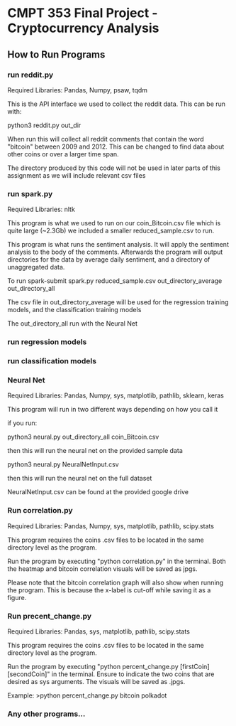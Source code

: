 #  CMPT 353 Final Project - Cryptocurrency Analysis

## How to Run Programs

### run reddit.py

Required Libraries: Pandas, Numpy, psaw, tqdm

This is the API interface we used to collect the reddit data. This can be run with:

  python3 reddit.py out_dir
  
When run this will collect all reddit comments that contain the word "bitcoin" between 2009 and 2012. 
This can be changed to find data about other coins or over a larger time span.

The directory produced by this code will not be used in later parts of this assignment as we will include relevant csv files


### run spark.py

Required Libraries: nltk

This program is what we used to run on our coin_Bitcoin.csv file which is quite large (~2.3Gb) we included a smaller 
reduced_sample.csv to run. 

This program is what runs the sentiment analysis. It will apply the sentiment analysis to the body of the comments. 
Afterwards the program will output directories for the data by average daily sentiment, and a directory of unaggregated data.

To run spark-submit spark.py reduced_sample.csv out_directory_average out_directory_all

The csv file in out_directory_average will be used for the regression training models, and the classification training models

The out_directory_all run with the Neural Net 

### run regression models

### run classification models

### Neural Net

Required Libraries: Pandas, Numpy, sys, matplotlib, pathlib, sklearn, keras

This program will run in two different ways depending on how you call it

if you run:

python3 neural.py out_directory_all coin_Bitcoin.csv

then this will run the neural net on the provided sample data

python3 neural.py NeuralNetInput.csv

then this will run the neural net on the full dataset

NeuralNetInput.csv can be found at the provided google drive

### Run correlation.py
Required Libraries: Pandas, Numpy, sys, matplotlib, pathlib, scipy.stats

This program requires the coins .csv files to be located in the same directory level as the program.

Run the program by executing "python correlation.py" in the terminal.
Both the heatmap and bitcoin correlation visuals will be saved as jpgs.

Please note that the bitcoin correlation graph will also show when running the program. This is because the x-label is cut-off while saving it as a figure.

### Run precent_change.py
Required Libraries: Pandas, sys, matplotlib, pathlib, scipy.stats

This program requires the coins .csv files to be located in the same directory level as the program.

Run the program by executing "python percent_change.py [firstCoin] [secondCoin]" in the terminal. Ensure to indicate the two coins that are desired as sys arguments. The visuals will be saved as .jpgs.

Example: >python percent_change.py bitcoin polkadot

### Any other programs...
